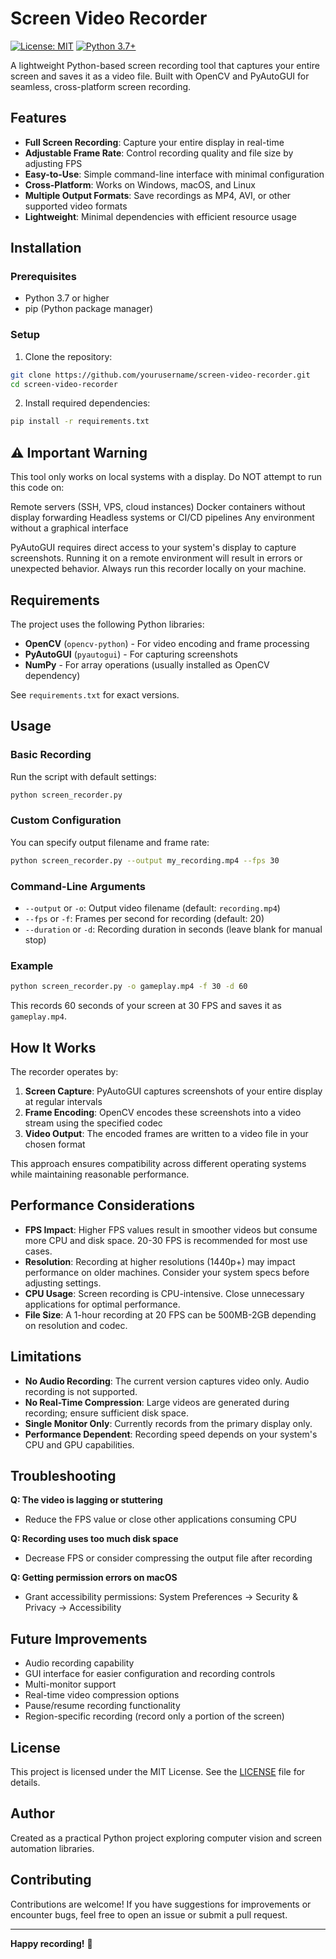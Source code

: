 # Screen Video Recorder

[![License: MIT](https://img.shields.io/badge/License-MIT-yellow.svg)](https://opensource.org/licenses/MIT)
[![Python 3.7+](https://img.shields.io/badge/Python-3.7%2B-blue.svg)](https://www.python.org/downloads/)


A lightweight Python-based screen recording tool that captures your entire screen and saves it as a video file. Built with OpenCV and PyAutoGUI for seamless, cross-platform screen recording.

## Features

- **Full Screen Recording**: Capture your entire display in real-time
- **Adjustable Frame Rate**: Control recording quality and file size by adjusting FPS
- **Easy-to-Use**: Simple command-line interface with minimal configuration
- **Cross-Platform**: Works on Windows, macOS, and Linux
- **Multiple Output Formats**: Save recordings as MP4, AVI, or other supported video formats
- **Lightweight**: Minimal dependencies with efficient resource usage

## Installation

### Prerequisites

- Python 3.7 or higher
- pip (Python package manager)

### Setup

1. Clone the repository:
```bash
git clone https://github.com/yourusername/screen-video-recorder.git
cd screen-video-recorder
```

2. Install required dependencies:
```bash
pip install -r requirements.txt
```
## ⚠️ Important Warning
This tool only works on local systems with a display. Do NOT attempt to run this code on:

Remote servers (SSH, VPS, cloud instances)
Docker containers without display forwarding
Headless systems or CI/CD pipelines
Any environment without a graphical interface

PyAutoGUI requires direct access to your system's display to capture screenshots. Running it on a remote environment will result in errors or unexpected behavior. Always run this recorder locally on your machine.
## Requirements

The project uses the following Python libraries:

- **OpenCV** (`opencv-python`) - For video encoding and frame processing
- **PyAutoGUI** (`pyautogui`) - For capturing screenshots
- **NumPy** - For array operations (usually installed as OpenCV dependency)

See `requirements.txt` for exact versions.

## Usage

### Basic Recording

Run the script with default settings:
```bash
python screen_recorder.py
```

### Custom Configuration

You can specify output filename and frame rate:
```bash
python screen_recorder.py --output my_recording.mp4 --fps 30
```

### Command-Line Arguments

- `--output` or `-o`: Output video filename (default: `recording.mp4`)
- `--fps` or `-f`: Frames per second for recording (default: 20)
- `--duration` or `-d`: Recording duration in seconds (leave blank for manual stop)

### Example

```bash
python screen_recorder.py -o gameplay.mp4 -f 30 -d 60
```

This records 60 seconds of your screen at 30 FPS and saves it as `gameplay.mp4`.

## How It Works

The recorder operates by:

1. **Screen Capture**: PyAutoGUI captures screenshots of your entire display at regular intervals
2. **Frame Encoding**: OpenCV encodes these screenshots into a video stream using the specified codec
3. **Video Output**: The encoded frames are written to a video file in your chosen format

This approach ensures compatibility across different operating systems while maintaining reasonable performance.

## Performance Considerations

- **FPS Impact**: Higher FPS values result in smoother videos but consume more CPU and disk space. 20-30 FPS is recommended for most use cases.
- **Resolution**: Recording at higher resolutions (1440p+) may impact performance on older machines. Consider your system specs before adjusting settings.
- **CPU Usage**: Screen recording is CPU-intensive. Close unnecessary applications for optimal performance.
- **File Size**: A 1-hour recording at 20 FPS can be 500MB-2GB depending on resolution and codec.

## Limitations

- **No Audio Recording**: The current version captures video only. Audio recording is not supported.
- **No Real-Time Compression**: Large videos are generated during recording; ensure sufficient disk space.
- **Single Monitor Only**: Currently records from the primary display only.
- **Performance Dependent**: Recording speed depends on your system's CPU and GPU capabilities.

## Troubleshooting

**Q: The video is lagging or stuttering**
- Reduce the FPS value or close other applications consuming CPU

**Q: Recording uses too much disk space**
- Decrease FPS or consider compressing the output file after recording

**Q: Getting permission errors on macOS**
- Grant accessibility permissions: System Preferences → Security & Privacy → Accessibility

## Future Improvements

- Audio recording capability
- GUI interface for easier configuration and recording controls
- Multi-monitor support
- Real-time video compression options
- Pause/resume recording functionality
- Region-specific recording (record only a portion of the screen)

## License

This project is licensed under the MIT License. See the [LICENSE](LICENSE) file for details.

## Author

Created as a practical Python project exploring computer vision and screen automation libraries.

## Contributing

Contributions are welcome! If you have suggestions for improvements or encounter bugs, feel free to open an issue or submit a pull request.

---

**Happy recording!** 🎥
